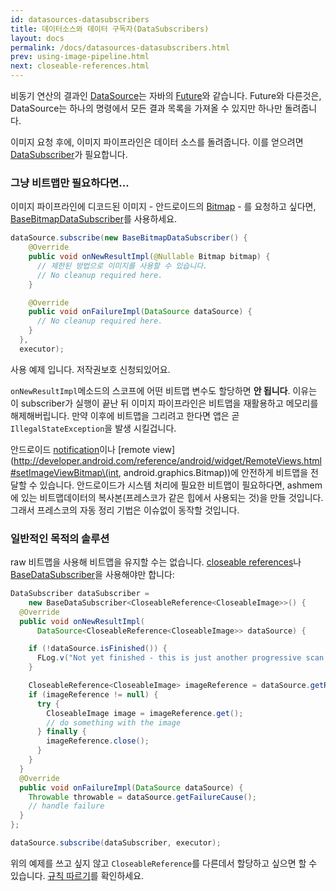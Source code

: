 ```yaml
---
id: datasources-datasubscribers
title: 데이터소스와 데이터 구독자(DataSubscribers)
layout: docs
permalink: /docs/datasources-datasubscribers.html
prev: using-image-pipeline.html
next: closeable-references.html
---
```


비동기 연산의 결과인 [DataSource](../javadoc/reference/com/facebook/datasource/DataSource.html)는 자바의 [Future](http://developer.android.com/reference/java/util/concurrent/Future.html)와 같습니다. Future와 다른것은, DataSource는 하나의 명령에서 모든 결과 목록을 가져올 수 있지만 하나만 돌려줍니다.

이미지 요청 후에, 이미지 파이프라인은 데이터 소스를 돌려줍니다. 이를 얻으려면 [DataSubscriber](../javadoc/reference/com/facebook/datasource/DataSubscriber.html)가 필요합니다.

### 그냥 비트맵만 필요하다면...

이미지 파이프라인에 디코드된 이미지 - 안드로이드의 [Bitmap](http://developer.android.com/reference/android/graphics/Bitmap.html) - 를 요청하고 싶다면, [BaseBitmapDataSubscriber](../javadoc/reference/com/facebook/imagepipeline/datasource/BaseBitmapDataSubscriber)를 사용하세요.

```java
dataSource.subscribe(new BaseBitmapDataSubscriber() {
    @Override
    public void onNewResultImpl(@Nullable Bitmap bitmap) {
	  // 제한된 방법으로 이미지를 사용할 수 있습니다.
      // No cleanup required here.
    }

    @Override
    public void onFailureImpl(DataSource dataSource) {
      // No cleanup required here.
    }
  },
  executor);
```

사용 예제 입니다. 저작권보호 신청되있어요.

`onNewResultImpl`메소드의 스코프에 어떤 비트맵 변수도 할당하면 **안 됩니다**.
이유는 이 subscriber가 실행이 끝난 뒤 이미지 파이프라인은 비트맵을 재활용하고 메모리를 해제해버립니다. 만약 이후에 비트맵을 그리려고 한다면 앱은 곧 `IllegalStateException`을 발생 시킬겁니다.

안드로이드  [notification](https://developer.android.com/reference/android/support/v4/app/NotificationCompat.Builder.html#setLargeIcon\(android.graphics.Bitmap\))이나 [remote view](http://developer.android.com/reference/android/widget/RemoteViews.html#setImageViewBitmap\(int, android.graphics.Bitmap\))에 안전하게 비트맵을 전달할 수 있습니다. 안드로이드가 시스템 처리에 필요한 비트맵이 필요하다면, ashmem에 있는 비트맵데이터의 복사본(프레스코가 같은 힙에서 사용되는 것)을 만들 것입니다. 그래서 프레스코의 자동 정리 기법은 이슈없이 동작할 것입니다.


### 일반적인 목적의 솔루션

raw 비트맵을 사용해 비트맵을 유지할 수는 없습니다. [closeable references](closeable-references.html)나 [BaseDataSubscriber](../javadoc/reference/com/facebook/datasource/BaseDataSubscriber.html)을 사용해야만 합니다:

```java
DataSubscriber dataSubscriber =
    new BaseDataSubscriber<CloseableReference<CloseableImage>>() {
  @Override
  public void onNewResultImpl(
      DataSource<CloseableReference<CloseableImage>> dataSource) {

    if (!dataSource.isFinished()) {
      FLog.v("Not yet finished - this is just another progressive scan.");
    }

    CloseableReference<CloseableImage> imageReference = dataSource.getResult();
    if (imageReference != null) {
      try {
        CloseableImage image = imageReference.get();
        // do something with the image
      } finally {
        imageReference.close();
      }
    }
  }
  @Override
  public void onFailureImpl(DataSource dataSource) {
    Throwable throwable = dataSource.getFailureCause();
    // handle failure
  }
};

dataSource.subscribe(dataSubscriber, executor);
```

위의 예제를 쓰고 싶지 않고 `CloseableReference`를 다른데서 할당하고 싶으면 할 수 있습니다. [규칙 따르기](closeable-references.html)를 확인하세요.
